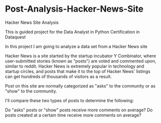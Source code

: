 # Post-Analysis-Hacker-News-Site

Hacker News Site Analysis

This is guided project for the Data Analyst in Python Certification in Dataquest

In this project I am going to analyze a data set from a Hacker News site

Hacker News is a site started by the startup incubator Y Combinator, where user-submitted stories (known as "posts") are voted and commented upon, similar to reddit. Hacker News is extremely popular in technology and startup circles, and posts that make it to the top of Hacker News' listings can get hundreds of thousands of visitors as a result.

Post on this site are normally categorized as "asks" to the community or as "show" to the community.

I'll compare these two types of posts to determine the following:

Do "asks" posts or "show" posts receive more comments on average?
Do posts created at a certain time receive more comments on average?
